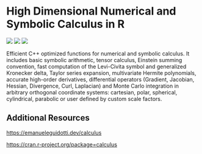 # High Dimensional Numerical and Symbolic Calculus in R

![](https://www.r-pkg.org/badges/version/calculus) ![](https://www.r-pkg.org/badges/last-release/calculus) ![](https://cranlogs.r-pkg.org/badges/grand-total/calculus)

Efficient C++ optimized functions for numerical and symbolic calculus. It includes basic symbolic arithmetic, tensor calculus, Einstein summing convention, fast computation of the Levi-Civita symbol and generalized Kronecker delta, Taylor series expansion, multivariate Hermite polynomials, accurate high-order derivatives, differential operators (Gradient, Jacobian, Hessian, Divergence, Curl, Laplacian) and Monte Carlo integration in arbitrary orthogonal coordinate systems: cartesian, polar, spherical, cylindrical, parabolic or user defined by custom scale factors.

## Additional Resources

https://emanueleguidotti.dev/calculus

https://cran.r-project.org/package=calculus
